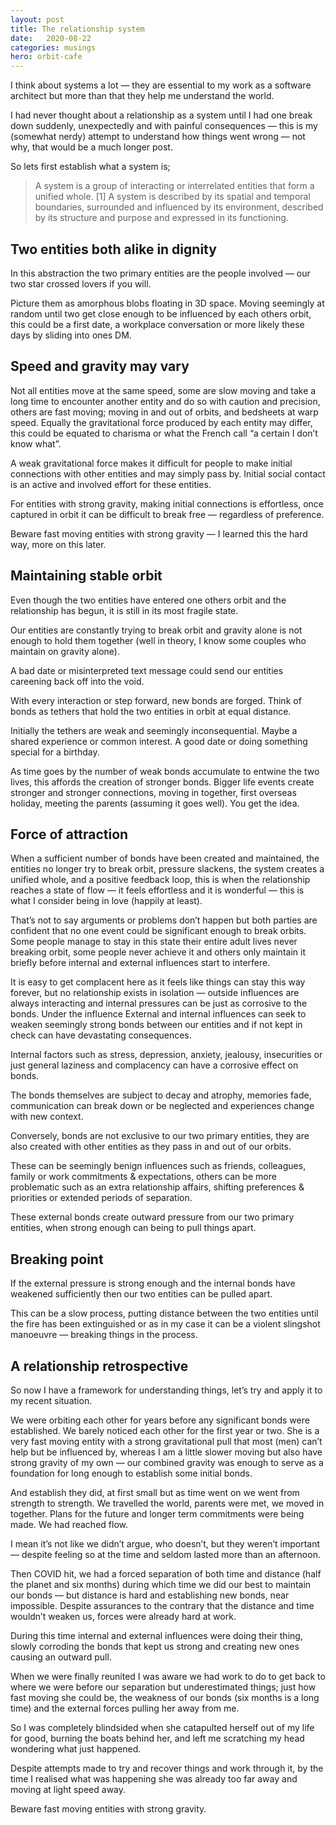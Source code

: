 ```yaml
---
layout: post
title: The relationship system
date:   2020-08-22
categories: musings
hero: orbit-cafe
---
```

I think about systems a lot — they are essential to my work as a software architect but more than that they help me understand the world.

I had never thought about a relationship as a system until I had one break down suddenly, unexpectedly and with painful consequences — this is my (somewhat nerdy) attempt to understand how things went wrong — not why, that would be a much longer post.

So lets first establish what a system is;

> A system is a group of interacting or interrelated entities that form a unified whole. [1] A system is described by its spatial and temporal boundaries, surrounded and influenced by its environment, described by its structure and purpose and expressed in its functioning.

## Two entities both alike in dignity

In this abstraction the two primary entities are the people involved — our two star crossed lovers if you will.

Picture them as amorphous blobs floating in 3D space. Moving seemingly at random until two get close enough to be influenced by each others orbit, this could be a first date, a workplace conversation or more likely these days by sliding into ones DM.

## Speed and gravity may vary

Not all entities move at the same speed, some are slow moving and take a long time to encounter another entity and do so with caution and precision, others are fast moving; moving in and out of orbits, and bedsheets at warp speed.
Equally the gravitational force produced by each entity may differ, this could be equated to charisma or what the French call “a certain I don’t know what”.

A weak gravitational force makes it difficult for people to make initial connections with other entities and may simply pass by. Initial social contact is an active and involved effort for these entities.

For entities with strong gravity, making initial connections is effortless, once captured in orbit it can be difficult to break free — regardless of preference.

Beware fast moving entities with strong gravity — I learned this the hard way, more on this later.

## Maintaining stable orbit

Even though the two entities have entered one others orbit and the relationship has begun, it is still in its most fragile state.

Our entities are constantly trying to break orbit and gravity alone is not enough to hold them together (well in theory, I know some couples who maintain on gravity alone).

A bad date or misinterpreted text message could send our entities careening back off into the void.

With every interaction or step forward, new bonds are forged. Think of bonds as tethers that hold the two entities in orbit at equal distance.

Initially the tethers are weak and seemingly inconsequential. Maybe a shared experience or common interest. A good date or doing something special for a birthday.

As time goes by the number of weak bonds accumulate to entwine the two lives, this affords the creation of stronger bonds. Bigger life events create stronger and stronger connections, moving in together, first overseas holiday, meeting the parents (assuming it goes well). You get the idea.

## Force of attraction

When a sufficient number of bonds have been created and maintained, the entities no longer try to break orbit, pressure slackens, the system creates a unified whole, and a positive feedback loop, this is when the relationship reaches a state of flow — it feels effortless and it is wonderful — this is what I consider being in love (happily at least).

That’s not to say arguments or problems don’t happen but both parties are confident that no one event could be significant enough to break orbits.
Some people manage to stay in this state their entire adult lives never breaking orbit, some people never achieve it and others only maintain it briefly before internal and external influences start to interfere.

It is easy to get complacent here as it feels like things can stay this way forever, but no relationship exists in isolation — outside influences are always interacting and internal pressures can be just as corrosive to the bonds.
Under the influence
External and internal influences can seek to weaken seemingly strong bonds between our entities and if not kept in check can have devastating consequences.

Internal factors such as stress, depression, anxiety, jealousy, insecurities or just general laziness and complacency can have a corrosive effect on bonds.

The bonds themselves are subject to decay and atrophy, memories fade, communication can break down or be neglected and experiences change with new context.

Conversely, bonds are not exclusive to our two primary entities, they are also created with other entities as they pass in and out of our orbits.

These can be seemingly benign influences such as friends, colleagues, family or work commitments & expectations, others can be more problematic such as an extra relationship affairs, shifting preferences & priorities or extended periods of separation.

These external bonds create outward pressure from our two primary entities, when strong enough can being to pull things apart.

## Breaking point

If the external pressure is strong enough and the internal bonds have weakened sufficiently then our two entities can be pulled apart.

This can be a slow process, putting distance between the two entities until the fire has been extinguished or as in my case it can be a violent slingshot manoeuvre — breaking things in the process.

## A relationship retrospective

So now I have a framework for understanding things, let’s try and apply it to my recent situation.

We were orbiting each other for years before any significant bonds were established. We barely noticed each other for the first year or two.
She is a very fast moving entity with a strong gravitational pull that most (men) can’t help but be influenced by, whereas I am a little slower moving but also have strong gravity of my own — our combined gravity was enough to serve as a foundation for long enough to establish some initial bonds.

And establish they did, at first small but as time went on we went from strength to strength. We travelled the world, parents were met, we moved in together. Plans for the future and longer term commitments were being made.
We had reached flow.

I mean it’s not like we didn’t argue, who doesn’t, but they weren’t important — despite feeling so at the time and seldom lasted more than an afternoon.

Then COVID hit, we had a forced separation of both time and distance (half the planet and six months) during which time we did our best to maintain our bonds — but distance is hard and establishing new bonds, near impossible.
Despite assurances to the contrary that the distance and time wouldn’t weaken us, forces were already hard at work.

During this time internal and external influences were doing their thing, slowly corroding the bonds that kept us strong and creating new ones causing an outward pull.

When we were finally reunited I was aware we had work to do to get back to where we were before our separation but underestimated things; just how fast moving she could be, the weakness of our bonds (six months is a long time) and the external forces pulling her away from me.

So I was completely blindsided when she catapulted herself out of my life for good, burning the boats behind her, and left me scratching my head wondering what just happened.

Despite attempts made to try and recover things and work through it, by the time I realised what was happening she was already too far away and moving at light speed away.

Beware fast moving entities with strong gravity.

